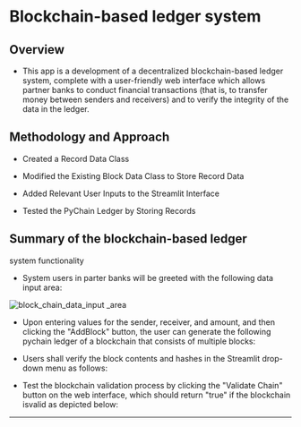 # Blockchain-based ledger system

 ## Overview 
* This app is a development of a decentralized blockchain-based ledger system, complete with a user-friendly web interface which allows partner banks to conduct financial transactions (that is, to transfer money between senders and receivers) and to verify the integrity of the data in the ledger.  

## Methodology and Approach
  * Created a Record Data Class

  * Modified the Existing Block Data Class to Store Record Data

  * Added Relevant User Inputs to the Streamlit Interface

  * Tested the PyChain Ledger by Storing Records

## Summary of the blockchain-based ledger 
system functionality

  * System users in parter banks will be greeted with the following data input area:

![block_chain_data_input _area](https://github.com/Abillu/ChallengeM18_Upload/assets/126644613/b9eac2d1-78b3-455c-8709-2dd3531a643f)

  * Upon entering values for the sender, receiver, and amount, and then clicking  the "AddBlock" button,  the user can generate the following pychain ledger of a blockchain that consists of multiple blocks: 



  * Users shall verify the block contents and hashes in the Streamlit drop-down menu as follows:



  * Test the blockchain validation process by clicking the "Validate Chain" button on the web interface, which should return "true" if  the blockchain isvalid as depicted below:
 

---
